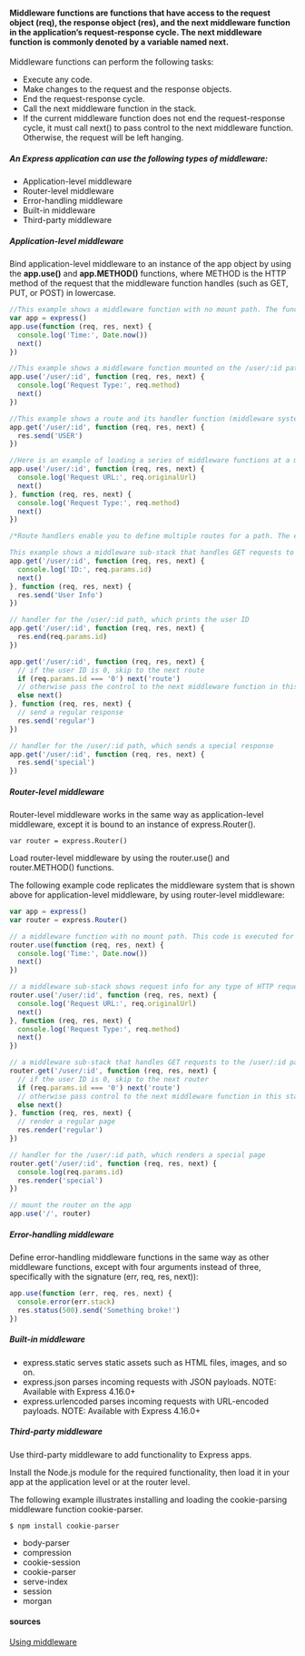 #### Middleware functions are functions that have access to the request object (req), the response object (res), and the next middleware function in the application’s request-response cycle. The next middleware function is commonly denoted by a variable named next.

Middleware functions can perform the following tasks:

* Execute any code.
* Make changes to the request and the response objects.
* End the request-response cycle.
* Call the next middleware function in the stack.
* If the current middleware function does not end the request-response cycle, it must call next() to pass control to the next middleware function. Otherwise, the request will be left hanging.

##### An Express application can use the following types of middleware:

* Application-level middleware
* Router-level middleware
* Error-handling middleware
* Built-in middleware
* Third-party middleware

##### Application-level middleware
Bind application-level middleware to an instance of the app object by using the __app.use()__ and __app.METHOD()__ functions, where METHOD is the HTTP method of the request that the middleware function handles (such as GET, PUT, or POST) in lowercase.
```js
//This example shows a middleware function with no mount path. The function is executed every time the app receives a request
var app = express()
app.use(function (req, res, next) {
  console.log('Time:', Date.now())
  next()
})
```

```js
//This example shows a middleware function mounted on the /user/:id path. The function is executed for any type of HTTP request on the /user/:id path.
app.use('/user/:id', function (req, res, next) {
  console.log('Request Type:', req.method)
  next()
})
```

```js
//This example shows a route and its handler function (middleware system). The function handles GET requests to the /user/:id path.
app.get('/user/:id', function (req, res, next) {
  res.send('USER')
})
```

```js
//Here is an example of loading a series of middleware functions at a mount point, with a mount path. It illustrates a middleware sub-stack that prints request info for any type of HTTP request to the /user/:id path.
app.use('/user/:id', function (req, res, next) {
  console.log('Request URL:', req.originalUrl)
  next()
}, function (req, res, next) {
  console.log('Request Type:', req.method)
  next()
})
```

```js
/*Route handlers enable you to define multiple routes for a path. The example below defines two routes for GET requests to the /user/:id path. The second route will not cause any problems, but it will never get called because the first route ends the request-response cycle.

This example shows a middleware sub-stack that handles GET requests to the /user/:id path.*/
app.get('/user/:id', function (req, res, next) {
  console.log('ID:', req.params.id)
  next()
}, function (req, res, next) {
  res.send('User Info')
})

// handler for the /user/:id path, which prints the user ID
app.get('/user/:id', function (req, res, next) {
  res.end(req.params.id)
})
```

```js
app.get('/user/:id', function (req, res, next) {
  // if the user ID is 0, skip to the next route
  if (req.params.id === '0') next('route')
  // otherwise pass the control to the next middleware function in this stack
  else next()
}, function (req, res, next) {
  // send a regular response
  res.send('regular')
})

// handler for the /user/:id path, which sends a special response
app.get('/user/:id', function (req, res, next) {
  res.send('special')
})
```
##### Router-level middleware

Router-level middleware works in the same way as application-level middleware, except it is bound to an instance of express.Router().

```
var router = express.Router()
 ```

Load router-level middleware by using the router.use() and router.METHOD() functions.

The following example code replicates the middleware system that is shown above for application-level middleware, by using router-level middleware:
```js
var app = express()
var router = express.Router()

// a middleware function with no mount path. This code is executed for every request to the router
router.use(function (req, res, next) {
  console.log('Time:', Date.now())
  next()
})

// a middleware sub-stack shows request info for any type of HTTP request to the /user/:id path
router.use('/user/:id', function (req, res, next) {
  console.log('Request URL:', req.originalUrl)
  next()
}, function (req, res, next) {
  console.log('Request Type:', req.method)
  next()
})

// a middleware sub-stack that handles GET requests to the /user/:id path
router.get('/user/:id', function (req, res, next) {
  // if the user ID is 0, skip to the next router
  if (req.params.id === '0') next('route')
  // otherwise pass control to the next middleware function in this stack
  else next()
}, function (req, res, next) {
  // render a regular page
  res.render('regular')
})

// handler for the /user/:id path, which renders a special page
router.get('/user/:id', function (req, res, next) {
  console.log(req.params.id)
  res.render('special')
})

// mount the router on the app
app.use('/', router)
```
##### Error-handling middleware
Define error-handling middleware functions in the same way as other middleware functions, except with four arguments instead of three, specifically with the signature (err, req, res, next)):
```js
app.use(function (err, req, res, next) {
  console.error(err.stack)
  res.status(500).send('Something broke!')
})
```
##### Built-in middleware
* express.static serves static assets such as HTML files, images, and so on.
* express.json parses incoming requests with JSON payloads. NOTE: Available with Express 4.16.0+
* express.urlencoded parses incoming requests with URL-encoded payloads. NOTE: Available with Express 4.16.0+

##### Third-party middleware
Use third-party middleware to add functionality to Express apps.

Install the Node.js module for the required functionality, then load it in your app at the application level or at the router level.

The following example illustrates installing and loading the cookie-parsing middleware function cookie-parser.
```
$ npm install cookie-parser

```

* body-parser
* compression
* cookie-session
* cookie-parser
* serve-index
* session
* morgan

#### sources
[Using middleware](https://expressjs.com/en/guide/using-middleware.html)

